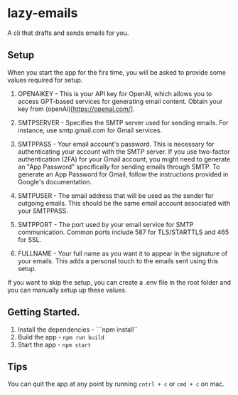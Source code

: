 # lazy-emails
A cli that drafts and sends emails for you. 

## Setup

When you start the app for the firs time, you will be asked to provide some values required for setup.

1. OPENAIKEY - This is your API key for OpenAI, which allows you to access GPT-based services for generating email content. Obtain your key from (openAi)[https://openai.com/].

2. SMTPSERVER - Specifies the SMTP server used for sending emails. For instance, use smtp.gmail.com for Gmail services.

3. SMTPPASS -  Your email account's password. This is necessary for authenticating your account with the SMTP server. If you use two-factor authentication (2FA) for your Gmail account, you might need to generate an "App Password" specifically for sending emails through SMTP. To generate an App Password for Gmail, follow the instructions provided in Google's documentation.

4. SMTPUSER - The email address that will be used as the sender for outgoing emails. This should be the same email account associated with your SMTPPASS.

5. SMTPPORT - The port used by your email service for SMTP communication. Common ports include 587 for TLS/STARTTLS and 465 for SSL.

6. FULLNAME - Your full name as you want it to appear in the signature of your emails. This adds a personal touch to the emails sent using this setup.

If you want to skip the setup, you can create a .env file in the root folder and you can manually setup up these values.


## Getting Started.

1. Install the dependencies - ```npm install``
2. Build the app - ```npm run build```
3. Start the app - ```npm start```

## Tips

You can quit the app at any point by running ```cntrl + c``` or ```cmd + c``` on mac. 
